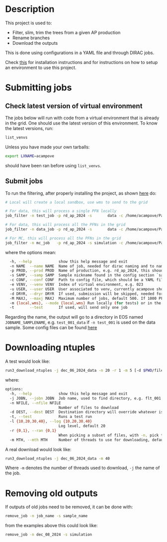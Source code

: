 # Description

This project is used to:

- Filter, slim, trim the trees from a given AP production
- Rename branches
- Download the outputs

This is done using configurations in a YAML file and through DIRAC jobs.

Check [this](doc/install.md) for installation instructions
and for instructions on how to setup an environment to use this project.

# Submitting jobs

## Check latest version of virtual environment

The jobs below will run with code from a virtual environment that is already in the grid. One should use the
latest version of this environment. To know the latest versions, run:

```bash
list_venvs
```

Unless you have made your own tarballs: 

```bash
export LXNAME=acampove
```

should have been ran before using `list_venvs`.

## Submit jobs

To run the filtering, after properly installing the project, as shown [here](doc/install.md) do:

```bash
# Local will create a local sandbox, use wms to send to the grid

# For data, this will process a single PFN locally
job_filter -n test_job -p rd_ap_2024 -s       data -c /home/acampove/Packages/config_files/post_ap/v3.yaml -e 025 -u acampove -m local -t

# For data, this will process all the PFNs in the grid 
job_filter -n data_job -p rd_ap_2024 -s       data -c /home/acampove/Packages/config_files/post_ap/v3.yaml -e 025 -u acampove -m wms

# For MC, this will process all the PFNs in the grid 
job_filter -n mc_job   -p rd_ap_2024 -s simulation -c /home/acampove/Packages/config_files/post_ap/v3.yaml -e 025 -u acampove -m wms
```

where the options mean:

```bash
  -h, --help            show this help message and exit
  -n NAME  --name NAME  Name of job, needed for dirac naming and to name output
  -p PROD, --prod PROD  Name of production, e.g. rd_ap_2024, this shoudl be the same as in the config section.
  -s SAMP, --samp SAMP  Sample nickname found in the config section `samples`
  -c CONF, --conf CONF  Path to config file, which should be a YAML file and a few examples are linked below.
  -e VENV, --venv VENV  Index of virtual environment, e.g. 023
  -u USER, --user USER  User associated to venv, currently acampove should be the only choice, but if you author your own virtual environment and upload it, then this should be your user name
  -d DRYR, --dryr DRYR  If used, submission will be skipped, needed for debugging.
  -M MAXJ, --maxj MAXJ  Maximum number of jobs, default 500. If 1000 PFNs are found, will do 500 jobs, if 100 PFNs are found, will do 100 jobs
  -m {local,wms}, --mode {local,wms} Run locally (for tests) or in the grid
  -t       --test       If used, will send only one job
```

Regarding the name, the output will go to a directory in EOS named `JOBNAME_SAMPLENAME`, e.g. `test_001_data` if
`-n test_001` is used on the data sample.
Some config files can be found [here](https://github.com/acampove/config_files/tree/main/post_ap)

# Downloading ntuples

A test would look like:

```bash
run3_download_ntuples -j dec_06_2024_data -n 20 -r 1 -m 5 [-d $PWD/files]
```

where:

```bash
options:
  -h, --help            show this help message and exit
  -j JOBN, --jobn JOBN  Job name, used to find directory, e.g. flt_001
  -n NFILE, --nfile NFILE
                        Number of files to download
  -d DEST, --dest DEST  Destination directory will override whatever is in DOWNLOAD_NTUPPATH
  -t, --test            Runs a test run
  -l {10,20,30,40}, --log {10,20,30,40}
                        Log level, default 20
  -r {0,1}, --ran {0,1}
                        When picking a subset of files, with -n, pick them randomly (1) or the first files (0 default)
  -m MTH, --mth MTH     Number of threads to use for downloading, default 1
```

A real download would look like:

```bash
run3_download_ntuples -j dec_06_2024_data -m 40
```

Where `-m` denotes the number of threads used to download, `-j` the name of the job.

# Removing old outputs

If outputs of old jobs need to be removed, it can be done with:

```bash
remove_job -n job_name -s sample_name
```

from the examples above this could look like:

```bash
remove_job -n dec_08_2024 -s simulation 
```

